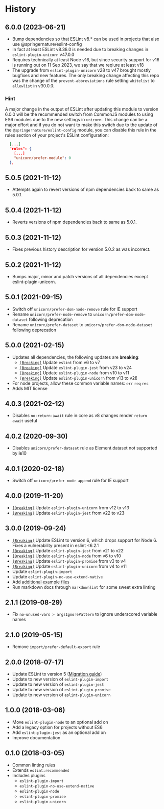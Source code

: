 # History

## 6.0.0 (2023-06-21)

* Bump dependencies so that ESLint v8.* can be used in projects that also use @springernature/eslint-config
* In fact at least ESLint v8.38.0 is needed due to breaking changes in `eslint-plugin-unicorn` v47.0.0
* Requires technically at least Node v16, but since security support for v16 is running out on 11 Sep 2023, we say that we reqiure at least v18
* The upgrade from `eslint-plugin-unicorn` v28 to v47 brought mostly bugfixes and new features. The only breaking change affecting this repo was the change of the `prevent-abbreviations` rule setting `whitelist` to `allowlist` in v30.0.0.

### Hint

A major change in the output of ESLint after updating this module to version 6.0.0 will be the recommended switch from CommonJS modules to using ES6 modules due to the new settings in `unicorn`. This change can be a major effort and if you do not want to make this switch due to the update of the `@springernature/eslint-config` module, you can disable this rule in the rules section of your project's ESLint configuration:

```json
  [...]
  "rules": {
    [...]
    "unicorn/prefer-module": 0
  },

```

## 5.0.5 (2021-11-12)

* Attempts again to revert versions of npm dependencies back to same as 5.0.1.

## 5.0.4 (2021-11-12)

* Reverts versions of npm dependencies back to same as 5.0.1.

## 5.0.3 (2021-11-12)

* Fixes previous history description for version 5.0.2 as was incorrect.

## 5.0.2 (2021-11-12)

* Bumps major, minor and patch versions of all dependencies except eslint-plugin-unicorn.

## 5.0.1 (2021-09-15)

* Switch off `unicorn/prefer-dom-node-remove` rule for IE support
* Rename `unicorn/prefer-node-remove` to `unicorn/prefer-dom-node-dataset` following deprecation
* Rename `unicorn/prefer-dataset` to `unicorn/prefer-dom-node-dataset` following deprecation

## 5.0.0 (2021-02-15)

* Updates all dependencies, the following updates are **breaking**:
  * [`[Breaking]`](https://github.com/eslint/eslint/releases) Update `eslint` from v6 to v7
  * [`[Breaking]`](https://github.com/jest-community/eslint-plugin-jest/releases/tag/v24.0.0) Update `eslint-plugin-jest` from v23 to v24
  * [`[Breaking]`](https://github.com/mysticatea/eslint-plugin-node/releases/tag/v11.1.0) Update `eslint-plugin-node` from v10 to v11
  * [`[Breaking]`](https://github.com/sindresorhus/eslint-plugin-unicorn/releases) Update `eslint-plugin-unicorn` from v13 to v28
* For node projects, allow these common variable names: `err` `req` `res`
* Adds MIT license

## 4.0.3 (2021-02-12)

* Disables `no-return-await` rule in core as v8 changes render `return await` useful

## 4.0.2 (2020-09-30)

* Disables `unicorn/prefer-dataset` rule as Element.dataset not supported by ie10

## 4.0.1 (2020-02-18)

* Switch off `unicorn/prefer-node-append` rule for IE support

## 4.0.0 (2019-11-20)

* [`[Breaking]`](https://github.com/sindresorhus/eslint-plugin-unicorn/releases) Update `eslint-plugin-unicorn` from v12 to v13
* [`[Breaking]`](https://github.com/jest-community/eslint-plugin-jest/releases/tag/v23.0.0) Update `eslint-plugin-jest` from v22 to v23

## 3.0.0 (2019-09-24)

* [`[Breaking]`](https://github.com/eslint/eslint/blob/master/docs/user-guide/migrating-to-6.0.0.md) Update ESLint to version 6, which drops support for Node 6. Fixes a vulnerability present in eslint <6.2.1
* [`[Breaking]`](https://github.com/jest-community/eslint-plugin-jest/releases/tag/v22.0.0) Update `eslint-plugin-jest` from v21 to v22
* [`[Breaking]`](https://github.com/mysticatea/eslint-plugin-node/releases) Update `eslint-plugin-node` from v6 to v10
* [`[Breaking]`](https://github.com/xjamundx/eslint-plugin-promise/blob/master/CHANGELOG.md#400) Update `eslint-plugin-promise` from v3 to v4
* [`[Breaking]`](https://github.com/sindresorhus/eslint-plugin-unicorn/releases) Update `eslint-plugin-unicorn` from v4 to v11
* Update `eslint-plugin-import`
* Update `eslint-plugin-no-use-extend-native`
* Add [additional example files](./examples)
* Run markdown docs through `markdownlint` for some sweet extra linting

## 2.1.1 (2019-08-29)

* Fix `no-unused-vars > argsIgnorePattern` to ignore underscored variable names

## 2.1.0 (2019-05-15)

* Remove `import/prefer-default-export` rule

## 2.0.0 (2018-07-17)

* Update ESLint to version 5 ([Migration guide](https://github.com/eslint/eslint/blob/master/docs/user-guide/migrating-to-5.0.0.md))
* Update to new version of `eslint-plugin-import`
* Update to new version of `eslint-plugin-jest`
* Update to new version of `eslint-plugin-promise`
* Update to new version of `eslint-plugin-unicorn`

## 1.0.0 (2018-03-06)

* Move `eslint-plugin-node` to an optional add on
* Add a legacy option for projects without ES6
* Add `eslint-plugin-jest` as an optional add on
* Improve documentation

## 0.1.0 (2018-03-05)

* Common linting rules
* Extends `eslint:recommended`
* Includes plugins
  * `eslint-plugin-import`
  * `eslint-plugin-no-use-extend-native`
  * `eslint-plugin-node`
  * `eslint-plugin-promise`
  * `eslint-plugin-unicorn`
